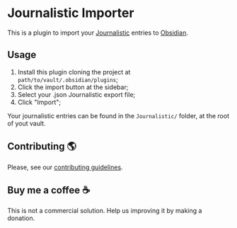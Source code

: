 # Journalistic Importer

[Journalistic]: https://journalisticapp.com/
[Obsidian]: https://obsidian.md

This is a plugin to import your [Journalistic] entries to [Obsidian]. 

## Usage

1. Install this plugin cloning the project at `path/to/vault/.obsidian/plugins`;
2. Click the import button at the sidebar;
3. Select your .json Journalistic export file;
4. Click "Import";

Your journalistic entries can be found in the `Journalistic/` folder, at the root of yout vault.

## Contributing :earth_americas:

Please, see our [contributing guidelines](./CONTRIBUTING.md).

## Buy me a coffee :coffee:

This is not a commercial solution. Help us improving it by making a donation.

<div id="donate-button-container">
  <div id="donate-button"></div>
  <script src="https://www.paypalobjects.com/donate/sdk/donate-sdk.js" charset="UTF-8"></script>
  <script>
    PayPal.Donation.Button({
      env:'production',
      hosted_button_id:'UXLVMWFXHWTY2',
      image: {
        src:'https://www.paypalobjects.com/en_US/i/btn/btn_donateCC_LG.gif',
        alt:'Donate with PayPal button',
        title:'PayPal - The safer, easier way to pay online!',
      }
    }).render('#donate-button');
  </script>
</div>
